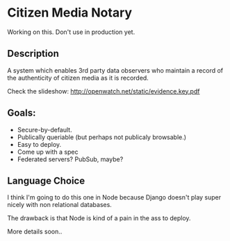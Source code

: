 # Citizen Media Notary

Working on this. Don't use in production yet.

## Description

A system which enables 3rd party data observers who maintain a record of the authenticity of citizen media as it is recorded.

Check the slideshow: http://openwatch.net/static/evidence.key.pdf

## Goals:

* Secure-by-default.
* Publically queriable (but perhaps not publicaly browsable.)
* Easy to deploy.
* Come up with a spec
* Federated servers? PubSub, maybe?

## Language Choice

I think I'm going to do this one in Node because Django doesn't play super nicely with non relational databases.

The drawback is that Node is kind of a pain in the ass to deploy.

More details soon..
